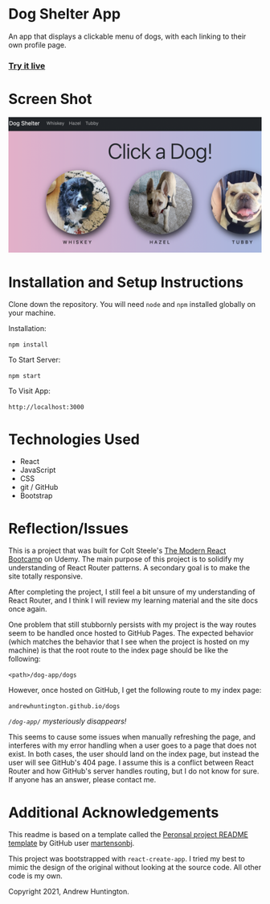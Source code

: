 # Dog Shelter App

An app that displays a clickable menu of dogs, with each linking to their own profile page.

### [Try it live](https://AndrewHuntington.github.io/dog-app)

# Screen Shot

![Screenshot of Dog Shelter App](/other/dog-app.png "Dad Shelter App")

# Installation and Setup Instructions

Clone down the repository. You will need `node` and `npm` installed globally on your machine.

Installation:

`npm install`

To Start Server:

`npm start`

To Visit App:

`http://localhost:3000`

# Technologies Used

- React
- JavaScript
- CSS
- git / GitHub
- Bootstrap

# Reflection/Issues

This is a project that was built for Colt Steele's [The Modern React Bootcamp](https://www.udemy.com/course/modern-react-bootcamp) on Udemy. The main purpose of this project is to solidify my understanding of React Router patterns. A secondary goal is to make the site totally responsive.

After completing the project, I still feel a bit unsure of my understanding of React Router, and I think I will review my learning material and the site docs once again.

One problem that still stubbornly persists with my project is the way routes seem to be handled once hosted to GitHub Pages. The expected behavior (which matches the behavior that I see when the project is hosted on my machine) is that the root route to the index page should be like the following:

`<path>/dog-app/dogs`

However, once hosted on GitHub, I get the following route to my index page:

`andrewhuntington.github.io/dogs`

_`/dog-app/` mysteriously disappears!_

This seems to cause some issues when manually refreshing the page, and interferes with my error handling when a user goes to a page that does not exist. In both cases, the user should land on the index page, but instead the user will see GitHub's 404 page. I assume this is a conflict between React Router and how GitHub's server handles routing, but I do not know for sure. If anyone has an answer, please contact me.

# Additional Acknowledgements

This readme is based on a template called the [Peronsal project README template](https://gist.github.com/martensonbj/6bf2ec2ed55f5be723415ea73c4557c4) by GitHub user [martensonbj](https://gist.github.com/martensonbj).

This project was bootstrapped with `react-create-app`. I tried my best to mimic the design of the original without looking at the source code. All other code is my own.

Copyright 2021, Andrew Huntington.
